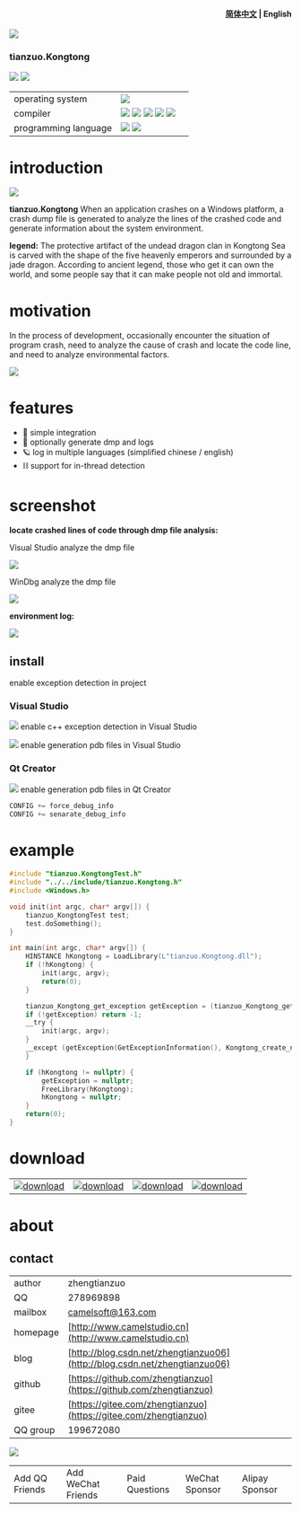<h4 align="right"><strong><a href="README.md">简体中文</a></strong> | English</h4>

![](img/logo.png)

### tianzuo.Kongtong

![](https://img.shields.io/badge/release-1.0.0.0-blue.svg)
![](https://img.shields.io/badge/date-24.1.1-orange.svg)

||||
|--|--|--|
|operating system|![](https://img.shields.io/badge/os-windows_7+-blue.svg) ||
|compiler|![](https://img.shields.io/badge/c++-11-blue.svg) ![](https://img.shields.io/badge/msvc-14.0-blue.svg) ![](https://img.shields.io/badge/msvc-14.1-blue.svg) ![](https://img.shields.io/badge/msvc-14.2-blue.svg) ![](https://img.shields.io/badge/msvc-14.3-blue.svg) ||
|programming language|![](img/C.png) ![](img/C__.png)||
# introduction

![](img/alchemy_tianzuo.Kongtong.jpg)

**tianzuo.Kongtong** When an application crashes on a Windows platform, a crash dump file is generated to analyze the lines of the crashed code and generate information about the system environment.

**legend:**
The protective artifact of the undead dragon clan in Kongtong Sea is carved with the shape of the five heavenly emperors and surrounded by a jade dragon. According to ancient legend, those who get it can own the world, and some people say that it can make people not old and immortal.

# motivation
In the process of development, occasionally encounter the situation of program crash, need to analyze the cause of crash and locate the code line, and need to analyze environmental factors.

![](img_en/tianzuo.Kongtong.png)

# features

- 🧩 simple integration
- 📝 optionally generate dmp and logs
- 🪐 log in multiple languages (simplified chinese / english)
- ⛓  support for in-thread detection

# screenshot

**locate crashed lines of code through dmp file analysis:**

Visual Studio analyze the dmp file

![](img_en/screenshot.png)

WinDbg analyze the dmp file

![](img_en/screenshot3.png)

**environment log:**

![](img_en/screenshot2.png)

## install

enable exception detection in project

### Visual Studio

![](img_en/screenshot4.png)
enable c++ exception detection in Visual Studio

![](img_en/screenshot5.png)
enable generation pdb files in Visual Studio

### Qt Creator

![](img_en/screenshot6.png)
enable generation pdb files in Qt Creator

```cpp
CONFIG += force_debug_info
CONFIG += senarate_debug_info
```

# example

```cpp
#include "tianzuo.KongtongTest.h"
#include "../../include/tianzuo.Kongtong.h"
#include <Windows.h>

void init(int argc, char* argv[]) {
    tianzuo_KongtongTest test;
    test.doSomething();
}

int main(int argc, char* argv[]) {
    HINSTANCE hKongtong = LoadLibrary(L"tianzuo.Kongtong.dll");
    if (!hKongtong) {
        init(argc, argv);
        return(0);
    }

    tianzuo_Kongtong_get_exception getException = (tianzuo_Kongtong_get_exception)GetProcAddress(hKongtong, "Kongtong_get_exception");
    if (!getException) return -1;
    __try {
        init(argc, argv);
    }
    __except (getException(GetExceptionInformation(), Kongtong_create_normal, 0)) {
    }

    if (hKongtong != nullptr) {
        getException = nullptr;
        FreeLibrary(hKongtong);
        hKongtong = nullptr;
    }
    return(0);
}
```

# download

|||||
|--|--|--|--|
|[![download](img/com_btnGitHub.svg)](https://github.com/zhengtianzuo/tianzuo.Kongtong/releases)|[![download](img/com_btnGitee.svg)](https://gitee.com/zhengtianzuo/tianzuo.Kongtong/releases)|[![download](img/down_baidu.svg)](https://pan.baidu.com/s/1TnsGHWpFG_NFRrtkZsQcvA?pwd=1234)|[![download](img/down_weiyun.svg)](https://share.weiyun.com/euPExPUJ)|

# about
## contact

||||
|--|--|--|
|author|zhengtianzuo||
|QQ|278969898||
|mailbox|camelsoft@163.com||
|homepage|[http://www.camelstudio.cn](http://www.camelstudio.cn)||
|blog|[http://blog.csdn.net/zhengtianzuo06](http://blog.csdn.net/zhengtianzuo06)||
|github|[https://github.com/zhengtianzuo](https://github.com/zhengtianzuo)||
|gitee|[https://gitee.com/zhengtianzuo](https://gitee.com/zhengtianzuo)||
|QQ group|199672080||

![](img/allinone.png)

||||||
|--|--|--|--|--|
|Add QQ Friends|Add WeChat Friends|Paid Questions|WeChat Sponsor|Alipay Sponsor|




